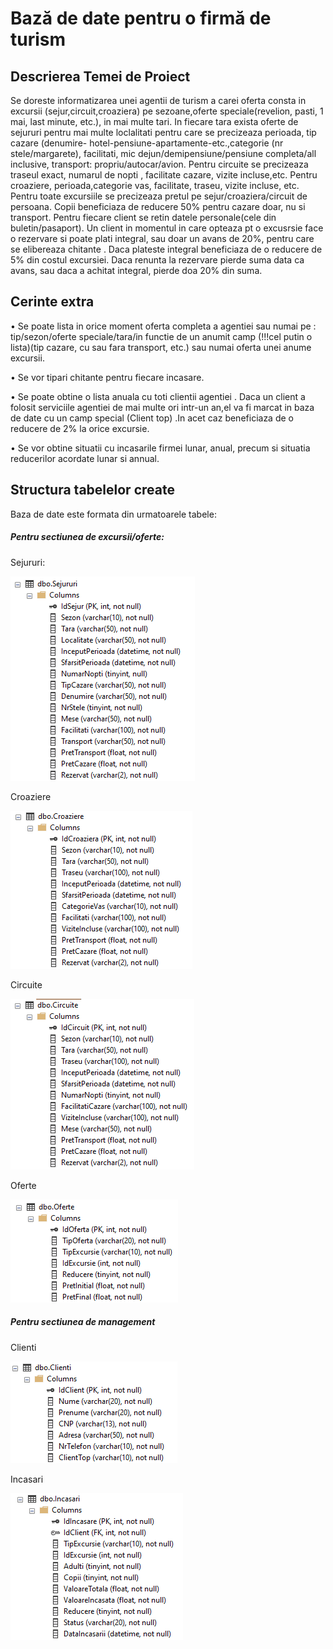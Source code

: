 # Bază de date pentru o firmă de turism

## Descrierea Temei de Proiect

Se doreste informatizarea unei agentii de turism a carei oferta consta in excursii (sejur,circuit,croaziera) pe sezoane,oferte speciale(revelion, pasti, 1 mai, last minute, etc.), in mai multe tari. In fiecare tara exista oferte de sejururi pentru mai multe loclalitati pentru care se precizeaza perioada, tip cazare (denumire- hotel-pensiune-apartamente-etc.,categorie (nr stele/margarete), facilitati, mic dejun/demipensiune/pensiune completa/all inclusive, transport: propriu/autocar/avion. Pentru circuite se precizeaza traseul exact, numarul de nopti , facilitate cazare, vizite incluse,etc. Pentru croaziere, perioada,categorie vas, facilitate, traseu, vizite incluse, etc. Pentru toate excursiile se precizeaza pretul pe sejur/croaziera/circuit de persoana. Copii beneficiaza de reducere 50% pentru cazare doar, nu si transport.
Pentru fiecare client se retin datele personale(cele din buletin/pasaport). Un client in momentul in care opteaza pt o excusrsie face o rezervare si poate plati integral, sau doar un avans de 20%, pentru care se elibereaza chitante . Daca plateste integral beneficiaza de o reducere de 5% din costul excursiei. Daca renunta la rezervare pierde suma data ca avans, sau daca a achitat integral, pierde doa 20% din suma.

## Cerinte extra

•	Se poate lista in orice moment oferta completa a agentiei sau numai pe : tip/sezon/oferte speciale/tara/in functie de un anumit camp (!!!cel putin o lista)(tip cazare, cu sau fara transport, etc.) sau numai oferta unei anume excursii.

•	Se vor tipari chitante pentru fiecare incasare.

•	Se poate obtine o lista anuala cu toti clientii agentiei . Daca un client a folosit serviciile agentiei de mai multe ori intr-un an,el va fi marcat in baza de date cu un camp special (Client top) .In acet caz beneficiaza de o reducere de 2% la orice excursie.

•	Se vor obtine situatii cu incasarile firmei lunar, anual, precum si situatia reducerilor acordate lunar si annual.

## Structura tabelelor create

Baza de date este formata din urmatoarele tabele:
##### Pentru sectiunea de excursii/oferte:

Sejururi:

![SejururiImage](/images/Sejururi.png)

Croaziere

![CroaziereImage](/images/Croaziere.png)

Circuite

![CircuiteImage](/images/Circuite.png)

Oferte

![OferteImage](/images/Oferte.png)

##### Pentru sectiunea de management

Clienti

![ClientiImage](/images/Clienti.png)

Incasari

![IncasariImage](/images/Incasari.png)
